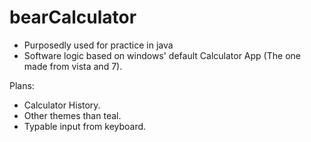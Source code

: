 # bearCalculator

- Purposedly used for practice in java
- Software logic based on windows' default Calculator App (The one made from vista and 7).

Plans:
- Calculator History.
- Other themes than teal.
- Typable input from keyboard.
